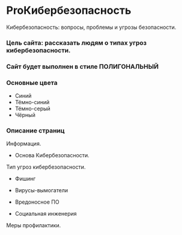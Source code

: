 # ProКибербезопасность


Кибербезопасность: вопросы, проблемы и угрозы безопасности.


### Цель сайта: рассказать людям о типах угроз кибербезопасности.


### Сайт будет выполнен в стиле ПОЛИГОНАЛЬНЫЙ


### Основные цвета
- Синий
- Тёмно-синий
- Тёмно-серый
- Чёрный


### Описание страниц

Информация.
- Основа Кибербезопасности.

Тип угроз кибербезопасности.

- Фишинг

- Вирусы-вымогатели

- Вредоносное ПО

- Социальная инженерия

Меры профилактики. 

